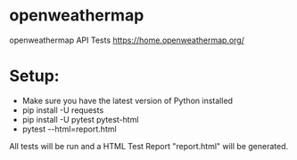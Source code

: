 # openweathermap
openweathermap API Tests
https://home.openweathermap.org/

# Setup:
* Make sure you have the latest version of Python installed
* pip install -U requests
* pip install -U pytest pytest-html
* pytest --html=report.html

All tests will be run and a HTML Test Report "report.html" will be generated.
